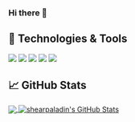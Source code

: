 ### Hi there 👋

<!--
**shearpaladin/shearpaladin** is a ✨ _special_ ✨ repository because its `README.md` (this file) appears on your GitHub profile.


Here are some ideas to get you started:

- 🔭 I’m currently working on ...
- 🌱 I’m currently learning ...
- 👯 I’m looking to collaborate on ...
- 🤔 I’m looking for help with ...
- 💬 Ask me about ...
- 📫 How to reach me: ...
- 😄 Pronouns: ...
- ⚡ Fun fact: ...
-->

## 🔧 Technologies & Tools
![](https://img.shields.io/badge/OS-Linux-informational?style=flat&logo=linux&logoColor=white&color=2bbc8a)
![](https://img.shields.io/badge/Code-Python-informational?style=flat&logo=python&logoColor=white&color=2bbc8a)
![](https://img.shields.io/badge/Code-JavaScript-informational?style=flat&logo=javascript&logoColor=white&color=2bbc8a)
![](https://img.shields.io/badge/Shell-Bash-informational?style=flat&logo=gnu-bash&logoColor=white&color=2bbc8a)
![](https://img.shields.io/badge/Tools-Docker-informational?style=flat&logo=docker&logoColor=white&color=2bbc8a)


## &#x1f4c8; GitHub Stats
<!-- Top Programming Languages -->
<a href="https://github.com/shearpaladin/shearpaladin">
  <img align="center" src="https://github-readme-stats.vercel.app/api/top-langs/?username=shearpaladin&hide=java,html&title_color=ffffff&text_color=c9cacc&icon_color=2bbc8a&bg_color=1d1f21" />
</a>

<a href="https://github.com/shearpaladin/shearpaladin">
  <img align="center" src="https://github-readme-stats.vercel.app/api?username=shearpaladin&show_icons=true&line_height=25&count_private=true&title_color=ffffff&text_color=c9cacc&icon_color=2bbc8a&bg_color=1d1f21" alt="shearpaladin's GitHub Stats" />
</a>
